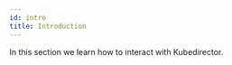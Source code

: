 ```yaml
---
id: intro 
title: Introduction
---
```


In this section we learn how to interact with Kubedirector.
